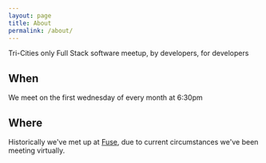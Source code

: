 ```yaml
---
layout: page
title: About
permalink: /about/
---
```


Tri-Cities only Full Stack software meetup, by developers, for developers

## When

We meet on the first wednesday of every month at 6:30pm

## Where

Historically we've met up at [Fuse](https://fusespc.com), due to current circumstances we've been meeting virtually.
